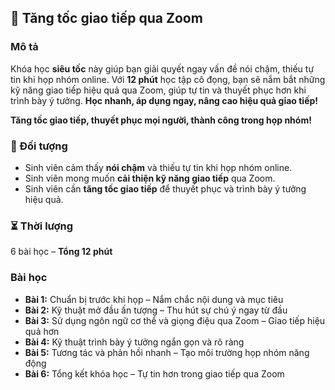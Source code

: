 ## 📌 Tăng tốc giao tiếp qua Zoom  

### Mô tả  
Khóa học **siêu tốc** này giúp bạn giải quyết ngay vấn đề nói chậm, thiếu tự tin khi họp nhóm online. Với **12 phút** học tập cô đọng, bạn sẽ nắm bắt những kỹ năng giao tiếp hiệu quả qua Zoom, giúp tự tin và thuyết phục hơn khi trình bày ý tưởng. **Học nhanh, áp dụng ngay, nâng cao hiệu quả giao tiếp!**

**Tăng tốc giao tiếp, thuyết phục mọi người, thành công trong họp nhóm!**

### 🎯 Đối tượng  
- Sinh viên cảm thấy **nói chậm** và thiếu tự tin khi họp nhóm online.  
- Sinh viên mong muốn **cải thiện kỹ năng giao tiếp** qua Zoom.  
- Sinh viên cần **tăng tốc giao tiếp** để thuyết phục và trình bày ý tưởng hiệu quả.  

### ⏳ Thời lượng  
6 bài học – **Tổng 12 phút**

### Bài học  
- **Bài 1:** Chuẩn bị trước khi họp – Nắm chắc nội dung và mục tiêu  
- **Bài 2:** Kỹ thuật mở đầu ấn tượng – Thu hút sự chú ý ngay từ đầu  
- **Bài 3:** Sử dụng ngôn ngữ cơ thể và giọng điệu qua Zoom – Giao tiếp hiệu quả hơn  
- **Bài 4:** Kỹ thuật trình bày ý tưởng ngắn gọn và rõ ràng  
- **Bài 5:** Tương tác và phản hồi nhanh – Tạo môi trường họp nhóm năng động  
- **Bài 6:** Tổng kết khóa học – Tự tin hơn trong giao tiếp qua Zoom
